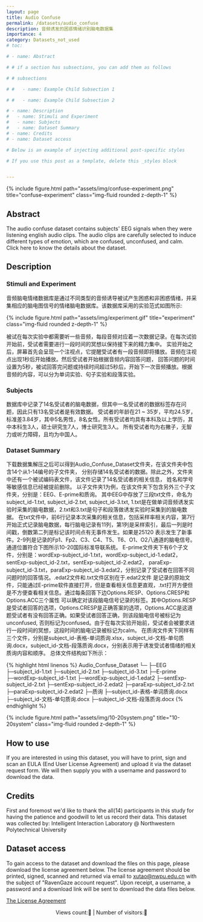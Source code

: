 ```yaml
---
layout: page
title: Audio Confuse
permalink: /datasets/audio_confuse
description: 音频诱发的困惑情绪识别脑电数据集
importance: 4
category: Datasets_not_used
# toc:

# - name: Abstract

# # if a section has subsections, you can add them as follows

# # subsections

# #   - name: Example Child Subsection 1

# #   - name: Example Child Subsection 2

# - name: Description
#   - name: Stimuli and Experiment
#   - name: Subjects
#   - name: Dataset Summary
# - name: Credits
# - name: Dataset access

# Below is an example of injecting additional post-specific styles

# If you use this post as a template, delete this _styles block


---
```

<div class="row justify-content-sm-center">
    <div class="col-sm-10 mt-3 mt-md-0">
        {% include figure.html path="assets/img/confuse-experiment.png" title="confuse-experiment" class="img-fluid rounded z-depth-1" %}
    </div>
</div>

## Abstract

The audio confuse dataset contains subjects' EEG signals when they were listening english audio clips. The audio clips are carefully selected to induce different types of emotion, which are confused, unconfused, and calm. Click here to know the details about the dataset.

## Description

### Stimuli and Experiment

音频脑电情绪数据库是通过不同类型的音频诱导被试产生困惑和非困惑情绪，并采集相应的脑电图信号的情绪脑电数据库。该数据库采用的实验范式如图所示:

<div class="row justify-content-sm-center">
    <div class="col-sm-8 mt-3 mt-md-0">
        {% include figure.html path="assets/img/experiment.gif" title="experiment" class="img-fluid rounded z-depth-1" %}
    </div>
</div>

被试在每次实验中都需要听一些音频，每段音频对应着一次数据记录。在每次试验开始前，受试者需要进行一段时间的冥想以保持接下来的精力集中。 实验开始之后，屏幕首先会呈现一个注视点，它提醒受试者有一段音频即将播放。音频在注视点出现1秒后开始播放。然后受试者开始根据音频内容回答问题， 回答问题的时间设置为5秒，被试回答完问题或持续时间超过5秒后，开始下一次音频播放。根据音频的内容，可以分为单词实验、句子实验和段落实验。

### Subjects

数据库中记录了14名受试者的脑电数据，但其中一名受试者的数据标签存在问题，因此只有13名受试者是有效数据。 受试者的年龄在21 ~ 35岁，平均24.5岁，标准差3.84岁，其中5名男性，8名女性。所有受试者均具有本科及以上学历，其中本科生3人，硕士研究生7人，博士研究生3人。 所有受试者均为右撇子，无智力或听力障碍，且均为中国人。

### Dataset Summary

下载数据集解压之后可以得到Audio_Confuse_Dataset文件夹，在该文件夹中包含14个从1-14编号的子文件夹， 分别存储14名受试者的数据。除此之外，文件夹中还有一个被试编码表文件，该文件记录了14名受试者的相关信息， 姓名和学号等敏感信息已经被提前删除。
以子文件夹1为例，在该文件夹下包含另外三个子文件夹，分别是：EEG、E-prime和质询。
其中EEG中存放了三段txt文件，命名为subject_id-1.txt, subject_id-2.txt, subject_id-3.txt, 1.txt是在做单词音频诱发实验时采集的脑电数据，2.txt和3.txt是句子和段落做诱发实验时采集到的脑电数据。 在txt文件中，前6行记录本次采集的相关信息，包括采样率相关内容，第7行开始正式记录脑电数据，每行脑电记录有11列，第1列是采样索引，最后一列是时间戳，倒数第二列是标记该时间点有无事件发生。如果是25120 表示发生了新事件。2-9列是记录的Fp1、Fp2、C3、C4、T5、T6、O1、O2八通道的脑电信号。通道位置符合下图所示10-20国际标准导联系统。
E-prime文件夹下有6个子文件，分别是：wordExp-subject_id-1.txt，wordExp-subject_id-1.edat2，sentExp-subject_id-2.txt，sentExp-subject_id-2.edat2， paraExp-subject_id-3.txt，paraExp-subject_id-3.edat2，分别记录了受试者在回答不同问题时的回答情况。.edat2文件和.txt文件区别在于.edat2文件 是记录的原始文件，只能通过E-prime软件直接打开，但是查看相关信息更直观，.txt打开方便但是不方便查看相关信息。通过每条回答下边Options.RESP、Options.CRESP和Options.ACC三个属性 可以确定对该段脑电信号记录的标签。其中Options.RESP是受试者回答的选项，Options.CRESP是正确答案的选项，Options.ACC是这道题受试者有没有回答正确。如果受试者回答正确，则该段脑电信号被标记为unconfused, 否则标记为confused。由于在每次实验开始前，受试者会被要求进行一段时间的冥想，这段时间的脑电记录被标记为calm。
在质询文件夹下同样有三个文件，分别是subject_id-表格-单词质询.xlsx，subject_id-文档-单句质询.docx，subject_id-文档-段落质询.docx，分别表示用于诱发受试者情绪的相关质询内容和顺序。
总体文件结构如下所示：

{% highlight html linenos %}
Audio_Confuse_Dataset
└─
├─EEG
├─subject_id-1.txt
    ├─subject_id-2.txt
    ├─subject_id-3.txt
├─E-prime
    ├─wordExp-subject_id-1.txt
    ├─wordExp-subject_id-1.edat2
    ├─sentExp-subject_id-2.txt
    ├─sentExp-subject_id-2.edat2
    ├─paraExp-subject_id-2.txt
    ├─paraExp-subject_id-2.edat2
├─质询
    ├─subject_id-表格-单词质询.docx
    ├─subject_id-文档-单句质询.docx
    ├─subject_id-文档-段落质询.docx
{% endhighlight %}

<div class="row justify-content-sm-center">
    <div class="col-sm-10 mt-3 mt-md-0">
        {% include figure.html path="assets/img/10-20system.png" title="10-20system" class="img-fluid rounded z-depth-1" %}
    </div>
</div>

## How to use

If you are interested in using this dataset, you will have to print, sign and scan an EULA (End User License Agreement) and upload it via the dataset request form. We will then supply you with a username and password to download the data.

## Credits

First and foremost we'd like to thank the all(14) participants in this study for having the patience and goodwill to let us record their data. This dataset was collected by: Intelligent Interaction Laboratory @ Northwestern Polytechnical University

## Dataset access

To gain access to the dataset and download the files on this page, please download the license agreement below. The license agreement should be printed, signed, scanned and returned via email to <a href="mailto:xutao@nwpu.edu.cn">xutao@nwpu.edu.cn</a> with the subject of "RavenGaze account request". Upon receipt, a username, a password and a download link will be sent to download the data files below.

[The License Agreement](/assets/pdf/license_audio_confuse.pdf)

<!-- 引入不蒜子计数 -->
<script async src="//busuanzi.ibruce.info/busuanzi/2.3/busuanzi.pure.mini.js"></script>

<center>
        Views count:<span id="busuanzi_value_site_pv"><i class="fa fa-spinner fa-spin"></i></span>👀 | Number of visitors:<span id="busuanzi_value_site_uv"><i class="fa fa-spinner fa-spin"></i></span>👦
</center>
